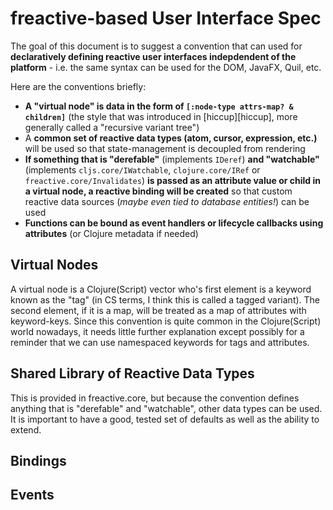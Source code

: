 # freactive-based User Interface Spec

The goal of this document is to suggest a convention that can used for **declaratively defining reactive user interfaces indepdendent of the platform** - i.e. the same syntax can be used for the DOM, JavaFX, Quil, etc.

Here are the conventions briefly:
* **A "virtual node" is data in the form of `[:node-type attrs-map? & children]`** (the style that was introduced in [hiccup][hiccup], more generally called a "recursive variant tree")
* A **common set of reactive data types (atom, cursor, expression, etc.)** will be used so that state-management is decoupled from rendering
* **If something that is "derefable"** (implements `IDeref`) **and "watchable"** (implements `cljs.core/IWatchable`, `clojure.core/IRef` or `freactive.core/Invalidates`) **is passed as an attribute value or child in a virtual node, a reactive binding will be created** so that custom reactive data sources (*maybe even tied to database entities!*) can be used
* **Functions can be bound as event handlers or lifecycle callbacks using attributes** (or Clojure metadata if needed)

## Virtual Nodes

A virtual node is a Clojure(Script) vector who's first element is a keyword known as the "tag" (in CS terms, I think this is called a tagged variant). The second element, if it is a map, will be treated as a map of attributes with keyword-keys. Since this convention is quite common in the Clojure(Script) world nowadays, it needs little further explanation except possibly for a reminder that we can use namespaced keywords for tags and attributes.

## Shared Library of Reactive Data Types

This is provided in freactive.core, but because the convention defines anything that is "derefable" and "watchable", other data types can be used. It is important to have a good, tested set of defaults as well as the ability to extend.

## Bindings

## Events
